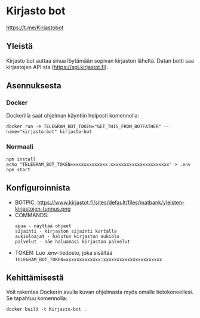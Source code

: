# Kirjasto bot

https://t.me/Kirjastobot

## Yleistä

Kirjasto bot auttaa sinua löytämään sopivan kirjaston läheltä. Datan botti saa kirjastojen API:sta (https://api.kirjastot.fi).

## Asennuksesta

### Docker

Dockerilla saat ohjelman käyntiin helposti komennolla:
```
docker run -e TELEGRAM_BOT_TOKEN="GET_THIS_FROM_BOTFATHER" --name="kirjasto-bot" kirjasto-bot
```

### Normaali

```
npm install
echo "TELEGRAM_BOT_TOKEN=xxxxxxxxxxxxx:xxxxxxxxxxxxxxxxxxxxxx" > .env
npm start
```

## Konfiguroinnista

- BOTPIC: https://www.kirjastot.fi/sites/default/files/matbank/yleisten-kirjastojen-tunnus.png
- COMMANDS: 
    ```
    apua - näyttää ohjeet
    sijainti - kirjaston sijainti kartalla
    aukioloajat - halutun kirjaston aukiolo
    palvelut - näe haluamasi kirjaston palvelut
    ```
- TOKEN: Luo .env-tiedosto, joka sisältää `TELEGRAM_BOT_TOKEN=xxxxxxxxxxxxx:xxxxxxxxxxxxxxxxxxxxxx`

## Kehittämisestä

Voit rakentaa Dockerin avulla kuvan ohjelmasta myös omalle tietokoneellesi. Se tapahtuu komennolla:
```
docker build -t Kirjasto-bot .
```